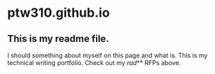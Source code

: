 # ptw310.github.io

## This is my readme file. 

I should something about myself on this page and what is. This is my technical writing portfolio. Check out my _rad_** RFPs above. 
